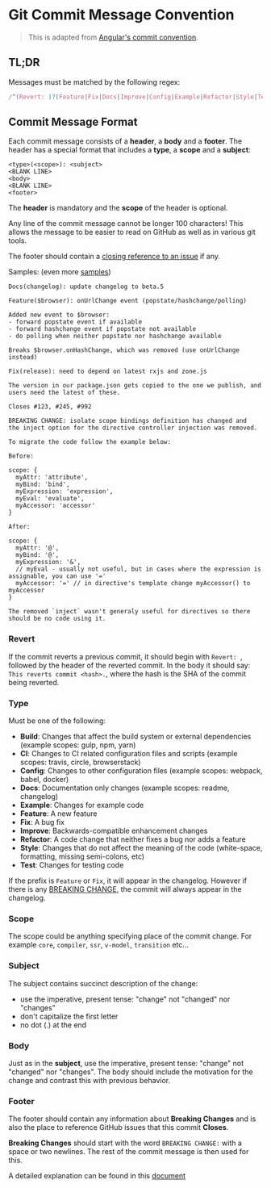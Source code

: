 # Git Commit Message Convention

> This is adapted from [Angular's commit convention](https://github.com/conventional-changelog/conventional-changelog/tree/master/packages/conventional-changelog-angular).

## TL;DR

Messages must be matched by the following regex:

``` js
/^(Revert: )?(Feature|Fix|Docs|Improve|Config|Example|Refactor|Style|Test|Build|CI)(\(.+\))?: .{1,80}/
```

## Commit Message Format

Each commit message consists of a **header**, a **body** and a **footer**.  The header has a special format that includes a **type**, a **scope** and a **subject**:

```text
<type>(<scope>): <subject>
<BLANK LINE>
<body>
<BLANK LINE>
<footer>
```

The **header** is mandatory and the **scope** of the header is optional.

Any line of the commit message cannot be longer 100 characters! This allows the message to be easier
to read on GitHub as well as in various git tools.

The footer should contain a [closing reference to an issue](https://help.github.com/articles/closing-issues-via-commit-messages/) if any.

Samples: (even more [samples](https://github.com/zhengfeiwen/hs-do-you-know/commits/master))

```text
Docs(changelog): update changelog to beta.5
```

```text
Feature($browser): onUrlChange event (popstate/hashchange/polling)

Added new event to $browser:
- forward popstate event if available
- forward hashchange event if popstate not available
- do polling when neither popstate nor hashchange available

Breaks $browser.onHashChange, which was removed (use onUrlChange instead)
```

```text
Fix(release): need to depend on latest rxjs and zone.js

The version in our package.json gets copied to the one we publish, and users need the latest of these.

Closes #123, #245, #992

BREAKING CHANGE: isolate scope bindings definition has changed and
the inject option for the directive controller injection was removed.

To migrate the code follow the example below:

Before:

scope: {
  myAttr: 'attribute',
  myBind: 'bind',
  myExpression: 'expression',
  myEval: 'evaluate',
  myAccessor: 'accessor'
}

After:

scope: {
  myAttr: '@',
  myBind: '@',
  myExpression: '&',
  // myEval - usually not useful, but in cases where the expression is assignable, you can use '='
  myAccessor: '=' // in directive's template change myAccessor() to myAccessor
}

The removed `inject` wasn't generaly useful for directives so there should be no code using it.
```

### Revert

If the commit reverts a previous commit, it should begin with `Revert: `, followed by the header of the reverted commit. In the body it should say: `This reverts commit <hash>.`, where the hash is the SHA of the commit being reverted.

### Type

Must be one of the following:

* **Build**: Changes that affect the build system or external dependencies (example scopes: gulp, npm, yarn)
* **CI**: Changes to CI related configuration files and scripts (example scopes: travis, circle, browserstack)
* **Config**: Changes to other configuration files (example scopes: webpack, babel, docker)
* **Docs**: Documentation only changes (example scopes: readme, changelog)
* **Example**: Changes for example code
* **Feature**: A new feature
* **Fix**: A bug fix
* **Improve**: Backwards-compatible enhancement changes
* **Refactor**: A code change that neither fixes a bug nor adds a feature
* **Style**: Changes that do not affect the meaning of the code (white-space, formatting, missing semi-colons, etc)
* **Test**: Changes for testing code

If the prefix is `Feature` or `Fix`, it will appear in the changelog. However if there is any [BREAKING CHANGE](#footer), the commit will always appear in the changelog.

### Scope

The scope could be anything specifying place of the commit change. For example `core`, `compiler`, `ssr`, `v-model`, `transition` etc...

### Subject

The subject contains succinct description of the change:

* use the imperative, present tense: "change" not "changed" nor "changes"
* don't capitalize the first letter
* no dot (.) at the end

### Body

Just as in the **subject**, use the imperative, present tense: "change" not "changed" nor "changes".
The body should include the motivation for the change and contrast this with previous behavior.

### Footer

The footer should contain any information about **Breaking Changes** and is also the place to
reference GitHub issues that this commit **Closes**.

**Breaking Changes** should start with the word `BREAKING CHANGE:` with a space or two newlines. The rest of the commit message is then used for this.

A detailed explanation can be found in this [document](https://docs.google.com/document/d/1QrDFcIiPjSLDn3EL15IJygNPiHORgU1_OOAqWjiDU5Y/edit)
